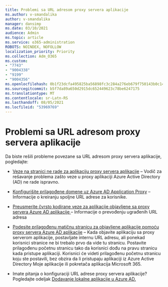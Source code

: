 ```yaml
---
title: Problemi sa URL adresom proxy servera aplikacije
ms.author: v-smandalika
author: v-smandalika
manager: dansimp
ms.date: 03/10/2021
audience: Admin
ms.topic: article
ms.service: o365-administration
ROBOTS: NOINDEX, NOFOLLOW
localization_priority: Priority
ms.collection: Adm_O365
ms.custom:
- "7743"
- "9004338"
- "9199"
- "9004356"
ms.openlocfilehash: 0b1f23dcfa495825ba56898fc3c284a276eb679f750143b0c1460662835e658f
ms.sourcegitcommit: b5f7da89a650d2915dc652449623c78be6247175
ms.translationtype: MT
ms.contentlocale: sr-Latn-RS
ms.lasthandoff: 08/05/2021
ms.locfileid: "53969769"
---
```

# <a name="application-proxy-url-issues"></a>Problemi sa URL adresom proxy servera aplikacije

Da biste rešili probleme povezane sa URL adresom proxy servera aplikacije, pogledajte:

- [Veze na stranici ne rade za aplikaciju proxy servera aplikacije](https://docs.microsoft.com/azure/active-directory/manage-apps/application-proxy-page-links-broken-problem)  – Vodič za rešavanje problema zašto veze u proxy aplikaciji Azure Active Directory (AD) ne rade ispravno.

- [Konfigurišite prilagođene domene uz Azure AD Application Proxy](https://docs.microsoft.com/azure/active-directory/manage-apps/application-proxy-configure-custom-domain)  – Informacije o kreiranju spoljne URL adrese za korisnike.

- [Preusmerite čvrsto kodirane veze za aplikacije objavljene sa proxy servera Azure AD aplikacije ](https://docs.microsoft.com/azure/active-directory/manage-apps/application-proxy-configure-hard-coded-link-translation)  – Informacije o prevođenju ugrađenih URL adresa

- [Podesite prilagođenu matičnu stranicu za objavljene aplikacije pomoću proxy servera Azure AD aplikacije](https://docs.microsoft.com/azure/active-directory/manage-apps/application-proxy-configure-custom-home-page#change-the-home-page-in-the-azure-portal) – Kada objavite aplikaciju sa proxy serverom aplikacije, postavljate internu URL adresu, ali ponekad korisnici stranice ne bi trebalo prvo da vide tu stranicu. Postavite prilagođenu početnu stranicu tako da korisnici dođu na pravu stranicu kada pristupe aplikaciji. Korisnici će videti prilagođenu početnu stranicu koju ste postavili, bez obzira da li pristupaju aplikaciji iz Azure Active Directory Moje aplikacije ili pokretača aplikacija Microsoft 365.

- Imate pitanja o konfiguraciji URL adrese proxy servera aplikacije? Pogledajte odeljak [Dodavanje lokalne aplikacije u Azure AD.](https://docs.microsoft.com/azure/active-directory/manage-apps/application-proxy-add-on-premises-application#add-an-on-premises-app-to-azure-ad)
 

